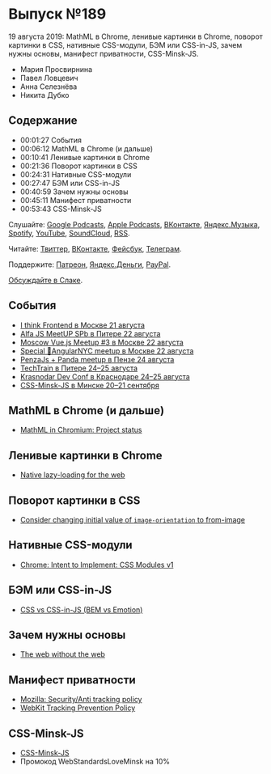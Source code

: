 # Выпуск №189

19 августа 2019: MathML в Chrome, ленивые картинки в Chrome, поворот картинки в CSS, нативные CSS-модули, БЭМ или CSS-in-JS, зачем нужны основы, манифест приватности, CSS-Minsk-JS.

- Мария Просвирнина
- Павел Ловцевич
- Анна Селезнёва
- Никита Дубко

## Содержание

- 00:01:27 События
- 00:06:12 MathML в Chrome (и дальше)
- 00:10:41 Ленивые картинки в Chrome
- 00:21:36 Поворот картинки в CSS
- 00:24:31 Нативные CSS-модули
- 00:27:47 БЭМ или CSS-in-JS
- 00:40:59 Зачем нужны основы
- 00:45:11 Манифест приватности
- 00:53:43 CSS-Minsk-JS

Слушайте: [Google Podcasts](https://podcasts.google.com/?feed=aHR0cHM6Ly93ZWItc3RhbmRhcmRzLnJ1L3BvZGNhc3QvZmVlZC8), [Apple Podcasts](https://itunes.apple.com/podcast/id1080500016), [ВКонтакте](https://vk.com/podcasts-32017543), [Яндекс.Музыка](https://music.yandex.ru/album/6245956), [Spotify](https://open.spotify.com/show/3rzAcADjpBpXt73L0epTjV), [YouTube](https://www.youtube.com/playlist?list=PLMBnwIwFEFHcwuevhsNXkFTcadeX5R1Go), [SoundCloud](https://soundcloud.com/web-standards), [RSS](https://web-standards.ru/podcast/feed/).

Читайте: [Твиттер](https://twitter.com/webstandards_ru), [ВКонтакте](https://vk.com/webstandards_ru), [Фейсбук](https://www.facebook.com/webstandardsru), [Телеграм](https://t.me/webstandards_ru).

Поддержите: [Патреон](https://www.patreon.com/webstandards_ru), [Яндекс.Деньги](https://money.yandex.ru/to/41001119329753), [PayPal](https://www.paypal.me/pepelsbey).

[Обсуждайте в Слаке](http://slack.web-standards.ru/).

## События

- [I think Frontend в Москве 21 августа](https://events.yandex.ru/events/meetings/21-aug-2019/)
- [Alfa JS MeetUP SPb в Питере 22 августа](https://hr.alfabank.ru/events/alfa-js-meetup-spb)
- [Moscow Vue.js Meetup #3 в Москве 22 августа](https://www.meetup.com/vue-js-moscow/events/263421476/)
- [Special 🗽AngularNYC meetup в Москве 22 августа](https://www.meetup.com/AngularMoscow/events/262852871/)
- [PenzaJs + Panda meetup в Пензе 24 августа](https://panda-meetup.ru/penza-frontend-meetup)
- [TechTrain в Питере 24–25 августа](https://techtrain.ru/)
- [Krasnodar Dev Conf в Краснодаре 24–25 августа](https://krd.dev/events/14)
- [CSS-Minsk-JS в Минске 20–21 сентября](https://css-minsk-js.by/)

## MathML в Chrome (и дальше)

- [MathML in Chromium: Project status](https://mathml.igalia.com/news/2019/07/25/project-status-after-one-semester/)

## Ленивые картинки в Chrome

- [Native lazy-loading for the web](https://web.dev/native-lazy-loading)

## Поворот картинки в CSS

- [Consider changing initial value of `image-orientation` to from-image](https://github.com/w3c/csswg-drafts/issues/3799)

## Нативные CSS-модули

- [Chrome: Intent to Implement: CSS Modules v1](https://groups.google.com/a/chromium.org/d/msg/blink-dev/vCrJCQxNnzo/OAYI9cPWAQAJ)

## БЭМ или CSS-in-JS

- [CSS vs CSS-in-JS (BEM vs Emotion)](https://alert-refactor.netlify.com/)

## Зачем нужны основы

- [The web without the web](https://dev.to/walaura/the-web-without-the-web-aeo)

## Манифест приватности

- [Mozilla: Security/Anti tracking policy](https://wiki.mozilla.org/Security/Anti_tracking_policy)
- [WebKit Tracking Prevention Policy](https://webkit.org/tracking-prevention-policy/)

## CSS-Minsk-JS

- [CSS-Minsk-JS](https://css-minsk-js.by/)
- Промокод WebStandardsLoveMinsk на 10%
